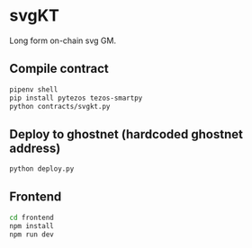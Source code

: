 # svgKT

Long form on-chain svg GM.

## Compile contract

```sh
pipenv shell
pip install pytezos tezos-smartpy
python contracts/svgkt.py
```

## Deploy to ghostnet (hardcoded ghostnet address)

```sh
python deploy.py
```

## Frontend

```sh
cd frontend
npm install
npm run dev
```

